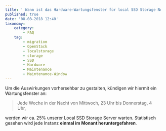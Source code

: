 ```yaml
---
title: ' Wann ist das Hardware-Wartungsfenster für local SSD Storage Nodes?'
published: true
date: '08-08-2018 12:40'
taxonomy:
    category:
        - FAQ
    tag:
        - migration
        - OpenStack
        - localstorage
        - storage
        - SSD
        - Hardware
        - Maintenance
        - Maintenance-Window
---
```


Um die Auswirkungen vorhersehbar zu gestalten, kündigen wir hiermit ein Wartungsfenster an:

>Jede Woche in der Nacht von Mittwoch, 23 Uhr bis Donnerstag, 4 Uhr,

werden wir ca. 25% unserer Local SSD Storage Server warten. Statistisch gesehen wird jede Instanz **einmal im Monant heruntergefahren**.